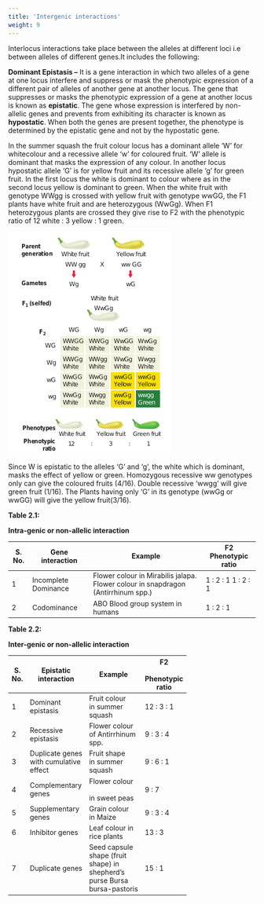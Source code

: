 ```yaml
---
title: 'Intergenic interactions'
weight: 9
---
```


 Interlocus interactions take place between the alleles at different loci i.e between alleles of different genes.It includes the following:

**Dominant Epistasis –** It is a gene interaction in which two alleles of a gene at one locus interfere and suppress or mask the phenotypic expression of a different pair of alleles of another gene at another locus. The gene that suppresses or masks the phenotypic expression of a gene at another locus is known as **epistatic**. The gene whose expression is interfered by non- allelic genes and prevents from exhibiting its character is known as **hypostatic**. When both the genes are present together, the phenotype is determined by the epistatic gene and not by the hypostatic gene.

In the summer squash the fruit colour locus has a dominant allele ‘W’ for whitecolour and a recessive allele ‘w’ for coloured fruit. ‘W’ allele is dominant that masks the expression of any colour. In another locus hypostatic allele ‘G’ is for yellow fruit and its recessive allele ‘g’ for green fruit. In the first locus the white is dominant to colour where as in the second locus yellow is dominant to green. When the white fruit with genotype WWgg is crossed with yellow fruit with genotype wwGG, the F1 plants have white fruit and are heterozygous (WwGg). When F1 heterozygous plants are crossed they give rise to F2 with the phenotypic ratio of 12 white : 3 yellow : 1 green.

![Dominant epistasis in summer squash](2.15.png "")

Since W is epistatic to the alleles ‘G’ and ‘g’, the white which is dominant, masks the effect of yellow or green. Homozygous recessive ww genotypes only can give the coloured fruits (4/16). Double recessive ‘wwgg’ will give green fruit (1/16). The Plants having only ‘G’ in its genotype (wwGg or wwGG) will give the yellow fruit(3/16).

**Table 2.1:** 

**Intra-genic or non-allelic interaction**

|    S. No. 	|      Gene  interaction 	|  Example                                                                           	|     F2  Phenotypic    ratio 	|
|-----------	|------------------------	|------------------------------------------------------------------------------------	|-----------------------------	|
|  1        	| Incomplete Dominance   	| Flower colour in Mirabilis jalapa.  Flower colour in snapdragon (Antirrhinum spp.) 	| 1 : 2 : 1    1 : 2 : 1      	|
|  2        	| Codominance            	| ABO Blood group system in humans                                                   	| 1 : 2 : 1                   	|

**Table 2.2:** 

**Inter-genic or non-allelic interaction**

| S.<br>No. |   Epistatic<br>interaction                   | Example                                                                                  | F2<br><br>Phenotypic<br>   ratio |
|-----------|----------------------------------------------|------------------------------------------------------------------------------------------|----------------------------------|
| 1         | Dominant<br>epistasis                        | Fruit colour<br>in summer<br>squash                                                      | 12 : 3 : 1                       |
| 2         | Recessive<br>epistasis                       | Flower colour<br>of Antirrhinum<br>spp.                                                  | 9 : 3 : 4                        |
| 3         | Duplicate genes<br>with cumulative<br>effect | Fruit shape<br>in summer<br>squash                                                       | 9 : 6 : 1                        |
| 4         | Complementary<br>genes                       | Flower colour<br><br>in sweet peas                                                       | 9 : 7                            |
| 5         | Supplementary<br>genes                       | Grain colour<br>in Maize                                                                 | 9 : 3 : 4                        |
| 6         | Inhibitor genes                              | Leaf colour in<br>rice plants                                                            | 13 : 3                           |
| 7         | Duplicate genes                              | Seed capsule<br>shape (fruit<br>shape) in<br>shepherd’s<br>purse Bursa<br>bursa-pastoris | 15 : 1                           |
